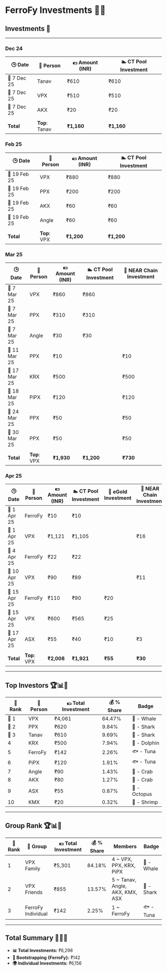 # FerroFy Investments 💎✨

## Investments 📅

---

### Dec 24

| 🕒 Date      | 🤝 Person     | 💵 Amount (INR) | 🏊 CT Pool Investment |
|--------------|---------------|-----------------|-----------------------|
| 📅 7 Dec 25 | Tanav         | ₹610            | ₹610                  |
| 📅 7 Dec 25 | VPX           | ₹510            | ₹510                  |  
| 📅 7 Dec 25 | AKX           | ₹20             | ₹20                   |
|||||
| **Total**   | **Top**: Tanav| **₹1,160**      | **₹1,160**            |

### Feb 25

| 🕒 Date      | 🤝 Person     | 💵 Amount (INR) | 🏊 CT Pool Investment |
|--------------|---------------|-----------------|-----------------------|
| 📅 19 Feb 25 | VPX           | ₹880            | ₹880                  |
| 📅 19 Feb 25 | PPX           | ₹200            | ₹200                  |
| 📅 19 Feb 25 | AKX           | ₹60             | ₹60                   |
| 📅 19 Feb 25 | Angle         | ₹60             | ₹60                   |
|||||
| **Total**   | **Top**: VPX | **₹1,200**      | **₹1,200**            |

### Mar 25

| 🕒 Date       | 🤝 Person   | 💵 Amount (INR) | 🏊 CT Pool Investment | 🔗 NEAR Chain Investment |
|---------------|-------------|-----------------|-----------------------|--------------------------|
| 📅 7 Mar 25  | VPX         | ₹860            | ₹860                  |                          |
| 📅 7 Mar 25  | PPX         | ₹310            | ₹310                  |                          |
| 📅 7 Mar 25  | Angle       | ₹30             | ₹30                   |                          |
| 📅 11 Mar 25 | PPX         | ₹10             |                       | ₹10                      |
| 📅 17 Mar 25 | KRX         | ₹500            |                       | ₹500                     |
| 📅 18 Mar 25 | PiPX        | ₹120            |                       | ₹120                     |
| 📅 24 Mar 25 | PPX         | ₹50             |                       | ₹50                      |
| 📅 30 Mar 25 | PPX         | ₹50             |                       | ₹50                      |
||||||
| **Total**    | **Top**: VPX| **₹1,930**      | **₹1,200**            | **₹730**                 |

### Apr 25

| 🕒 Date       | 🤝 Person  | 💵 Amount (INR) | 🏊 CT Pool Investment | 🌟 eGold Investment | 🔗 NEAR Chain Investment | 🧾 Fees  |
|---------------|-----------|-----------------|-----------------------|---------------------|--------------------------|---------|
| 📅 1 Apr 25  | FerroFy   | ₹10             | ₹10                   |                     |                          |         |
| 📅 1 Apr 25  | VPX       | ₹1,121          | ₹1,105                |                     | ₹16                      |         |
| 📅 4 Apr 25  | FerroFy   | ₹22             | ₹22                   |                     |                          |         |
| 📅 10 Apr 25 | VPX       | ₹90             | ₹89                   |                     | ₹11                      | ₹7.5    |
| 📅 15 Apr 25 | FerroFy   | ₹110            | ₹90                   | ₹20                 |                          |         |
| 📅 15 Apr 25 | VPX       | ₹600            | ₹565                  | ₹25                 |                          | ₹10     |
| 📅 17 Apr 25 | ASX       | ₹55             | ₹40                   | ₹10                 | ₹3                       | ₹2      |
|||||||
| **Total**    | **Top**: VPX| **₹2,008**     | **₹1,921**            | **₹55**             | **₹30**                  | **₹19.5** |

---

## Top Investors 🏆📊💸

| 🧾 Rank | 🤝 Person | 💵 Total Investment | 💰 % Share  | Badge         |
|---------|-----------|---------------------|-------------|---------------|
| 🥇 1    | VPX       | ₹4,061              | 64.47%      | 🐋 - Whale   |
| 🥈 2    | PPX       | ₹620                | 9.84%       | 🦈 - Shark   |
| 🥉 3    | Tanav     | ₹610                | 9.69%       | 🦈 - Shark   |
| 4       | KRX       | ₹500                | 7.94%       | 🐬 - Dolphin |
| 5       | FerroFy   | ₹142                | 2.26%       | 🐟 - Tuna    |
| 6       | PiPX      | ₹120                | 1.91%       | 🐟 - Tuna    |
| 7       | Angle     | ₹90                 | 1.43%       | 🦀 - Crab    |
| 8       | AKX       | ₹80                 | 1.27%       | 🦀 - Crab    |
| 9       | ASX       | ₹55                 | 0.87%       | 🐙 - Octopus |
| 10      | KMX       | ₹20                 | 0.32%       | 🦐 - Shrimp  |

---

## Group Rank 🏆📊💸

| 🧾 Rank | 🤝 Group             | 💵 Total Investment | 💰 % Share  | Members                                 | Badge         |
|---------|----------------------|---------------------|-------------|-----------------------------------------|---------------|
| 1       | VPX Family           | ₹5,301              | 84.18%      | 4 ~ VPX, PPX, KRX, PiPX                  | 🐋 - Whale   |
| 2       | VPX Friends          | ₹855                | 13.57%      | 5 ~ Tanav, Angle, AKX, KMX, ASX           | 🦈 - Shark   |
| 3       | FerroFy Individual   | ₹142                | 2.25%       | 1 ~ FerroFy                             | 🐟 - Tuna    |

---

## Total Summary 🌟✨💸

- **📊 Total Investments:** ₹6,298  
- **🏅 Bootstrapping {FerroFy}:** ₹142  
- **🌍 Individual Investments:** ₹6,156
